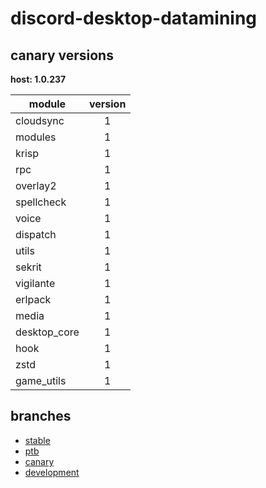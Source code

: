 # discord-desktop-datamining

## canary versions

**host: 1.0.237**

| module | version |
| ------ | :-----: |
| cloudsync | 1 |
| modules | 1 |
| krisp | 1 |
| rpc | 1 |
| overlay2 | 1 |
| spellcheck | 1 |
| voice | 1 |
| dispatch | 1 |
| utils | 1 |
| sekrit | 1 |
| vigilante | 1 |
| erlpack | 1 |
| media | 1 |
| desktop_core | 1 |
| hook | 1 |
| zstd | 1 |
| game_utils | 1 |

## branches

- [stable](https://github.com/OpenAsar/discord-desktop-datamining/tree/stable)
- [ptb](https://github.com/OpenAsar/discord-desktop-datamining/tree/ptb)
- [canary](https://github.com/OpenAsar/discord-desktop-datamining/tree/canary)
- [development](https://github.com/OpenAsar/discord-desktop-datamining/tree/development)